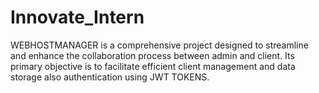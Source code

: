 # Innovate_Intern

WEBHOSTMANAGER is a comprehensive project designed to streamline and enhance the collaboration process between admin and client. Its primary objective is to facilitate efficient client management and data storage also authentication using JWT TOKENS.
